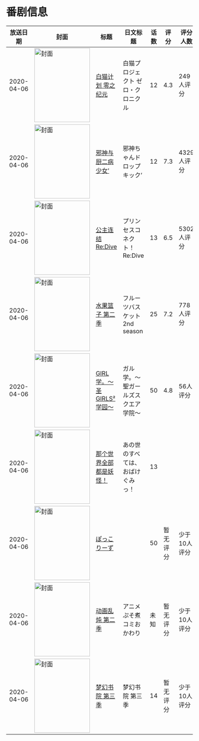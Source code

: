 # 番剧信息

|放送日期|封面|标题|日文标题|话数|评分|评分人数|
|---|---|---|---|---|---|---|
|2020-04-06|<img src="//lain.bgm.tv/pic/cover/c/c5/86/269436_b9Bbh.jpg" alt="封面" style="width:150px;height:200px;object-fit:cover;">|[白猫计划 零之纪元](https://bangumi.tv/subject/269436)|白猫プロジェクト ゼロ・クロニクル|12|4.3|249人评分|
|2020-04-06|<img src="//lain.bgm.tv/pic/cover/c/cb/30/272188_DPj3G.jpg" alt="封面" style="width:150px;height:200px;object-fit:cover;">|[邪神与厨二病少女’](https://bangumi.tv/subject/272188)|邪神ちゃんドロップキック’|12|7.3|4329人评分|
|2020-04-06|<img src="//lain.bgm.tv/pic/cover/c/b0/09/274646_yTEYw.jpg" alt="封面" style="width:150px;height:200px;object-fit:cover;">|[公主连结 Re:Dive](https://bangumi.tv/subject/274646)|プリンセスコネクト！Re:Dive|13|6.5|5302人评分|
|2020-04-06|<img src="//lain.bgm.tv/pic/cover/c/c7/17/291039_gGN89.jpg" alt="封面" style="width:150px;height:200px;object-fit:cover;">|[水果篮子 第二季](https://bangumi.tv/subject/291039)|フルーツバスケット 2nd season|25|7.2|778人评分|
|2020-04-06|<img src="//lain.bgm.tv/pic/cover/c/75/58/301476_1bbZ7.jpg" alt="封面" style="width:150px;height:200px;object-fit:cover;">|[GIRL学。～圣GIRLS²学园～](https://bangumi.tv/subject/301476)|ガル学。～聖ガールズスクエア学院～|50|4.8|56人评分|
|2020-04-06|<img src="//lain.bgm.tv/pic/cover/c/59/1c/301809_klmlb.jpg" alt="封面" style="width:150px;height:200px;object-fit:cover;">|[那个世界全部都是妖怪！](https://bangumi.tv/subject/301809)|あの世のすべては、おばけぐみっ！|13|||
|2020-04-06|<img src="//lain.bgm.tv/pic/cover/c/a6/60/303433_9539i.jpg" alt="封面" style="width:150px;height:200px;object-fit:cover;">|[ぽっこりーず](https://bangumi.tv/subject/303433)||50|暂无评分|少于10人评分|
|2020-04-06|<img src="//lain.bgm.tv/pic/cover/c/10/f5/303799_xnWzq.jpg" alt="封面" style="width:150px;height:200px;object-fit:cover;">|[动画乱炖 第二季](https://bangumi.tv/subject/303799)|アニメぷそ煮コミおかわり|未知|暂无评分|少于10人评分|
|2020-04-06|<img src="//lain.bgm.tv/pic/cover/c/fb/07/304669_SF797.jpg" alt="封面" style="width:150px;height:200px;object-fit:cover;">|[梦幻书院 第三季](https://bangumi.tv/subject/304669)|梦幻书院 第三季|14|暂无评分|少于10人评分|
